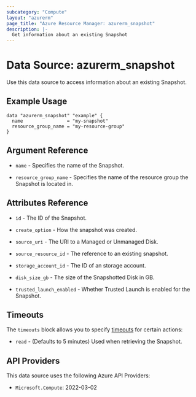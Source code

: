 ```yaml
---
subcategory: "Compute"
layout: "azurerm"
page_title: "Azure Resource Manager: azurerm_snapshot"
description: |-
  Get information about an existing Snapshot
---
```


# Data Source: azurerm_snapshot

Use this data source to access information about an existing Snapshot.

## Example Usage

```hcl
data "azurerm_snapshot" "example" {
  name                = "my-snapshot"
  resource_group_name = "my-resource-group"
}
```

## Argument Reference

* `name` - Specifies the name of the Snapshot.

* `resource_group_name` - Specifies the name of the resource group the Snapshot is located in.

## Attributes Reference

* `id` - The ID of the Snapshot.

* `create_option` - How the snapshot was created.

* `source_uri` - The URI to a Managed or Unmanaged Disk.

* `source_resource_id` - The reference to an existing snapshot.

* `storage_account_id` - The ID of an storage account.

* `disk_size_gb` - The size of the Snapshotted Disk in GB.

* `trusted_launch_enabled` - Whether Trusted Launch is enabled for the Snapshot.

## Timeouts

The `timeouts` block allows you to specify [timeouts](https://www.terraform.io/language/resources/syntax#operation-timeouts) for certain actions:

* `read` - (Defaults to 5 minutes) Used when retrieving the Snapshot.

## API Providers
<!-- This section is generated, changes will be overwritten -->
This data source uses the following Azure API Providers:

* `Microsoft.Compute`: 2022-03-02
